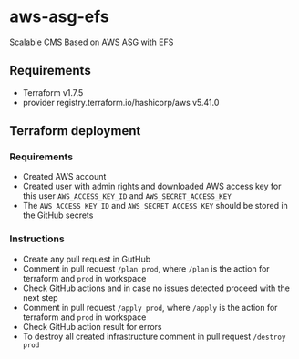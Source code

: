 # aws-asg-efs
Scalable CMS Based on AWS ASG with EFS

## Requirements
- Terraform v1.7.5
- provider registry.terraform.io/hashicorp/aws v5.41.0

## Terraform deployment
### Requirements
- Created AWS account
- Created user with admin rights and downloaded AWS access key for this user `AWS_ACCESS_KEY_ID` and `AWS_SECRET_ACCESS_KEY`
- The `AWS_ACCESS_KEY_ID` and `AWS_SECRET_ACCESS_KEY` should be stored in the GitHub secrets

### Instructions
- Create any pull request in GutHub
- Comment in pull request `/plan prod`, where `/plan` is the action for terraform and `prod` in workspace
- Check GitHub actions and in case no issues detected proceed with the next step
- Comment in pull request `/apply prod`, where `/apply` is the action for terraform and `prod` in workspace
- Check GitHub action result for errors
- To destroy all created infrastructure comment in pull request `/destroy prod`
